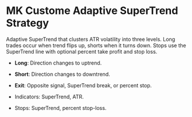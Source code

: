 # MK Custome Adaptive SuperTrend Strategy

Adaptive SuperTrend that clusters ATR volatility into three levels.
Long trades occur when trend flips up, shorts when it turns down.
Stops use the SuperTrend line with optional percent take profit and stop loss.

- **Long**: Direction changes to uptrend.
- **Short**: Direction changes to downtrend.
- **Exit**: Opposite signal, SuperTrend break, or percent stop.

- Indicators: SuperTrend, ATR.
- Stops: SuperTrend, percent stop-loss.
